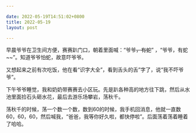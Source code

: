 ```yaml
---

date: 2022-05-19T14:51:02+0800
title: 2022-05-19
layout: post

---
```


早晨爷爷在卫生间方便，赛赛趴门口，朝着里面喊：“爷爷~~，有蛇~~” ，“爷爷，有蛇~~”。知道爷爷怕蛇，故意吓爷爷。

又想起来之前有次吃饭，他在看“识字大全”，看到舌头的舌”字了，说“我不吓爷爷”。

下午爷爷睡觉，我和奶奶带赛赛去小区玩。先是趴各种高的地方往下跳，然后从水池里面捡石头砸水花，最后去游乐场攀岩，荡秋千。

荡秋千的时候，荡一个数一个数，数到60的时候，我手机回消息，他就一直数60，60，60，然后喊我，“爸爸，我等你好久啦，都快停啦”。后面荡着荡着睡着了哈哈。
